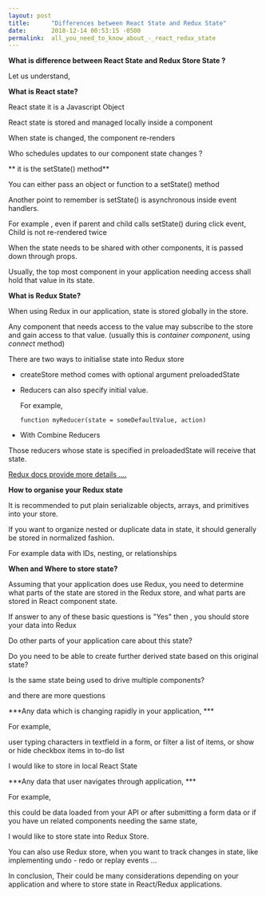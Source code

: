 ```yaml
---
layout: post
title:      "Differences between React State and Redux State"
date:       2018-12-14 00:53:15 -0500
permalink:  all_you_need_to_know_about_-_react_redux_state
---
```



**What is difference between React State and Redux Store State ?**

Let us understand, 

**What is React state?**

React state it is a Javascript Object

React state is stored and managed locally inside a component 

When state is changed, the component re-renders

Who schedules updates to our component state changes ? 

** it is the setState() method**

You can either pass an object or function to a setState() method

Another point to remember is setState() is asynchronous inside event handlers.

For example , even if parent and child calls setState() during click event, Child is not re-rendered twice


When the state needs to be shared with other components, it is passed down through props.

Usually, the top most component in your application needing access shall hold that value in its state.
		 
		 

**What is Redux State?**

When using Redux in our application, state is stored globally in the store.

Any component that needs access to the value may subscribe to the store 
and gain access to that value. (usually this is *container component*, using *connect* method)

There are two ways to initialise state into Redux store

* createStore method comes with optional argument preloadedState 

* Reducers can also specify initial value. 

   For example, 
	 
	 `function myReducer(state = someDefaultValue, action)`


 
* With Combine Reducers

 Those reducers whose state is specified in preloadedState will receive that state.
 
 [Redux docs provide more details ....](https://redux.js.org/recipes/structuring-reducers/initializing-state)

**How to organise your Redux state**

It is recommended to put plain serializable objects, arrays, and primitives into your store.

If you want to organize nested or duplicate data in state, it should generally be stored in normalized fashion.

For example data with IDs, nesting, or relationships


**When and Where to store state?**

Assuming that your application does use Redux, 
you need to determine what parts of the state are stored in the Redux store, 
and what parts are stored in React component state.

If answer to any of these basic questions is "Yes" then , you should store your data into Redux

Do other parts of your application care about this state?

Do you need to be able to create further derived state based on this original state?

Is the same state being used to drive multiple components?

and there are more questions


***Any data which is changing rapidly in your application, ***

For example, 

user typing characters in textfield in a form, or filter a list of items, or show or hide checkbox items in to-do list 

I would like to store in local React State

***Any data that user navigates through application, ***

For example, 

this could be data loaded from your API 
or after submitting a form data or if you have un related components needing the same state, 

I would like to store state into Redux Store. 

You can also use Redux store, when you want to track changes in state, 
like implementing undo - redo or replay events ... 


In conclusion, 
Their could be many considerations depending on your application and where to store state in React/Redux applications.

















